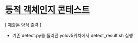 # [동적 객체인지 콘테스트](https://www.onoffmix.com/event/231489) 
  
[[ 제출본 양식 출력 ]](https://github.com/hwanyyy/Object-Detection-Contest-AIMMO/tree/main/result)
- 기존 detect.py를 돌리던 yolov5위치에서 detect_result.sh 실행
